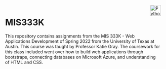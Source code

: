 <img align="right" height="35" bottom="0" alt="Python" src="https://upload.wikimedia.org/wikipedia/commons/8/8d/Texas_Longhorns_logo.svg">

# MIS333K

This repository contains assignments from the MIS 333K - Web Applications Development of Spring 2022 from the University of Texas at Austin. This course was taught by Professor Katie Gray. The coursework for this class included went over how to build web applications through bootstraps, connecting databases on Microsoft Azure, and understanding of HTML and CSS.
